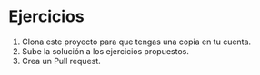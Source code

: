# Ejercicios

1. Clona este proyecto para que tengas una copia en tu cuenta.
2. Sube la solución a los ejercicios propuestos.
3. Crea un Pull request. 
